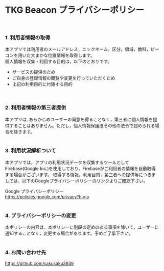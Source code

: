 # TKG Beacon プライバシーポリシー  
<br>

### 1. 利用者情報の取得  
本アプリでは利用者のメールアドレス，ニックネーム，区分，領域，教科，ビーコンを用いた大まかな位置情報を取得します。  
個人情報を収集・利用する目的は，以下のとおりです。  

- サービスの提供のため  
- ご自身の登録情報の閲覧や変更を行っていただくため  
- 上記の利用目的に付随する目的  
<br>

### 2. 利用者情報の第三者提供  
本アプリは, あらかじめユーザーの同意を得ることなく，第三者に個人情報を提供することはありません。ただし，個人情報保護法その他の法令で認められる場合を除きます。  
<br>

### 3. 利用状況解析ついて  
本アプリでは，アプリの利用状況データを収集するツールとしてFirebase(Google Inc.)を使用しており，Firebaseがご利用者の情報を自動取得する場合がございます。
取得する情報，利用目的，第三者への提供等につきましては，以下のGoogleプライバシーポリシーのリンクよりご確認下さい。  

Google プライバシーポリシー  
https://policies.google.com/privacy?hl=ja  
<br>

### 4. プライバシーポリシーの変更  
本ポリシーの内容は，本ポリシーに別段の定めのある事項を除いて，ユーザーに通知することなく，変更する場合があります。予めご了承下さい。  
<br>

### 4. お問い合わせ先  
https://github.com/sakusaku3939  
